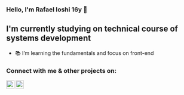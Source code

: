 ### Hello, I'm Rafael Ioshi 16y 👋

## I'm currently studying on technical course of systems development

-   📚 I’m learning the fundamentals and focus on front-end

### Connect with me & other projects on:

[<img align="left" alt="Rafoshi's Linkedin " width="22px" src="https://cdn.jsdelivr.net/npm/simple-icons@v3/icons/linkedin.svg" />][linkedin] [<img align="left" alt="Rafoshi's Codepen " width="22px" src="https://image.flaticon.com/icons/svg/2111/2111351.svg" />][codepen]

<br />
<br />

[linkedin]: https://www.linkedin.com/in/rafael-ioshi-imamura-pereira-97820b1a9/
[codepen]: https://codepen.io/rafoshi
